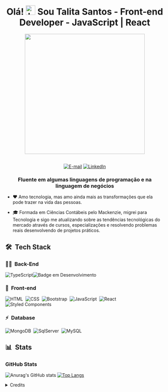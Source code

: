 <h1 align="center">Olá! <img src="https://em-content.zobj.net/source/noto-emoji-animations/344/waving-hand_medium-dark-skin-tone_1f44b-1f3fe_1f3fe.gif" height="30" alt="hand saying ola"width="30px" alt="hand_saying_ hi"> Sou Talita Santos - Front-end Developer - JavaScript | React</h1>

<div align="center">
   <img height="380em" src="https://media.giphy.com/media/26SSWjcPAKCyXdCXgh/giphy.gif"/>
</div>&nbsp

<div align="center">
<p><a href="mailto:talita.santos.tech@gmail.com"><img src="https://img.shields.io/badge/-talita.santos.tech@gmail.com-020114?style=for-the-badge&amp;logo=microsoft-outlook&amp;logoColor=EBD03E&amp;color:FFF" alt="E-mail"></a>
<a href="https://www.linkedin.com/in/talita-santos-dev/"><img src="https://img.shields.io/badge/LinkedIn-0077B5?style=for-the-badge&logo=linkedin&logoColor=white" alt="LinkedIn"></a>
</div>

<div align="center">
   <h3> Fluente em algumas linguagens de programação e na linguagem de negócios </h3>
</div>

- :heart:  Amo tecnologia, mas amo ainda mais as transformações que ela pode trazer na vida das pessoas.

- 🎓 Formada em Ciências Contábeis pelo Mackenzie, migrei para Tecnologia e sigo me atualizando sobre as tendências tecnológicas do mercado através de cursos, especializações e resolvendo problemas reais desenvolvendo de projetos práticos.

## 🛠 &nbsp;Tech Stack

### 👩‍💻 &nbsp;Back-End

![TypeScript](https://img.shields.io/badge/TypeScript-007ACC?style=for-the-badge&logo=typescript&logoColor=white)![Badge em Desenvolvimento](http://img.shields.io/static/v1?label=STATUS&message=EM%20DESENVOLVIMENTO&color=GREEN&style=for-the-badge)


### 🎨 &nbsp;Front-end
![HTML](https://img.shields.io/badge/HTML5-E34F26?style=for-the-badge&logo=html5&logoColor=white)&nbsp;
![CSS](https://img.shields.io/badge/CSS3-1572B6?style=for-the-badge&logo=css3&logoColor=white)&nbsp;
![Bootstrap](https://img.shields.io/badge/Bootstrap-563D7C?style=for-the-badge&logo=bootstrap&logoColor=white)&nbsp;
![JavaScript](https://img.shields.io/badge/JavaScript-F7DF1E?style=for-the-badge&logo=javascript&logoColor=black)&nbsp;
![React](https://img.shields.io/badge/React-20232A?style=for-the-badge&logo=react&logoColor=61DAFB)&nbsp;
![Styled Components](https://img.shields.io/badge/styled--components-DB7093?style=for-the-badge&logo=styled-components&logoColor=white)&nbsp;



### ⚡ &nbsp;Database 
![MongoDB](https://img.shields.io/badge/-MongoDB-ECE2FB?style=for-the-badge&logo=mongodb)&nbsp;
![SqlServer](https://img.shields.io/badge/-Microsoft%20SQL%20Server-ECE2FB?style=for-the-badge&logo=microsoft%20sql%20server&logoColor=1572B6)&nbsp;
![MySQL](https://img.shields.io/badge/-MySQL-ECE2FB?style=for-the-badge&logo=mysql)&nbsp;

## 📊 &nbsp;Stats

<h3 align="left">GitHub Stats</h3>

![Anurag's GitHub stats](https://github-readme-stats-git-masterrstaa-rickstaa.vercel.app/api?username=felipeaguiarcode&hide_title=true&show_icons=true&include_all_commits=false&count_private=true&line_height=25&hide=issues&bg_color=020114&title_color=7520FF&text_color=FFF&border_radius=3&border_color=181832&icon_color=7520FF&theme=jolly)
[![Top Langs](https://github-readme-stats-git-masterrstaa-rickstaa.vercel.app/api/top-langs/?username=felipeaguiarcode&line_height=10&card_width=290&layout=compact&hide_title=false&count_private=true&langs_count=4&show_icons=true&title_color=7520FF&hide=html,css&bg_color=020114&text_color=8B8B8B&border_radius=3&border_color=181832)](https://github.com/elidianaandrade/github-readme-stats)

<!--
[![GitHub Streak](https://streak-stats.demolab.com?user=felipeaguiarcode&theme=buefy-dark&border_radius=3&date_format=M%20j%5B%2C%20Y%5D&background=020114&border=181832&ring=7520FF&stroke=181832&currStreakLabel=ED00F2&sideLabels=FCFCFC&currStreakNum=ED00F2&fire=ED00F2&sideNums=7520FF&dates=8B8B8B)](https://git.io/streak-stats)
-->

<details align="left">
  <summary>Credits</summary> 
  - Badges by <a href="https://shields.io/">shields.io</a>
  <br>
  - GitHub Stats by <a href="https://github.com/anuraghazra/github-readme-stats">anuraghazra</a>
  <br>
   - GitHub Streak by <a href="https://github.com/DenverCoder1/github-readme-streak-stats">DenverCoder1</a>
  <br>
  - Developer vector created by <a href="https://www.freepik.com/vectors/developer">storyset - www.freepik.com</a> (edited by author)
</details>
